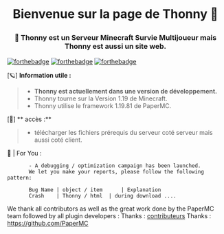 <h1 align="center"> Bienvenue sur la page de Thonny 👋 <p align="left"></h1>
<h3 align="center">🦞 Thonny est un Serveur Minecraft Survie Multijoueur mais Thonny est aussi un site web. </h3>


[![forthebadge](https://forthebadge.com/images/badges/made-with-java.svg)](https://www.java.com/fr/)
[![forthebadge](https://forthebadge.com/images/badges/uses-html.svg)]()
[![forthebadge](http://forthebadge.com/images/badges/0-percent-optimized.svg)](https://github.com/Nuxhi)


[🪐] **Information utile :**

> - **Thonny est actuellement dans une version de développement.**
> - Thonny tourne sur la Version 1.19 de Minecraft.
> - Thonny utilise le framework 1.19.81 de PaperMC.


[🔑] ** accès :**

> - télécharger les fichiers prérequis du serveur coté serveur mais aussi coté client.



📣 | For You :

           - A debugging / optimization campaign has been launched.
           We let you make your reports, please follow the following pattern: 
           
           Bug Name | object / item      | Explanation
           Crash    | Thonny / html  | during download .... 


We thank all contributors as well as the great work done by the PaperMC team followed by all plugin developers :
Thanks : [contributeurs](https://github.com/Nuxhi/Tuna/contributors)
Thanks : https://github.com/PaperMC

